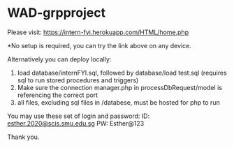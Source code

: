 # WAD-grpproject

Please visit: https://intern-fyi.herokuapp.com/HTML/home.php

*No setup is required, you can try the link above on any device.

Alternatively you can deploy locally:

1. load database/internFYI.sql, followed by database/load test.sql (requires sql to run stored procedures and triggers)
2. Make sure the connection manager.php in processDbRequest/model is referencing the correct port
3. all files, excluding sql files in /databese, must be hosted for php to run

You may use these set of login and password:
 ID: esther.2020@scis.smu.edu.sg
 PW: Esther@123





Thank you.